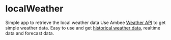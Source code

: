 # localWeather
Simple app to retrieve the local weather data
Use Ambee [Weather API](https://getambee.com/api/weather) to get simple weather data. Easy to use and get [historical weather data](https://www.getambee.com/historical-weather-data), realtime data and forecast data. 